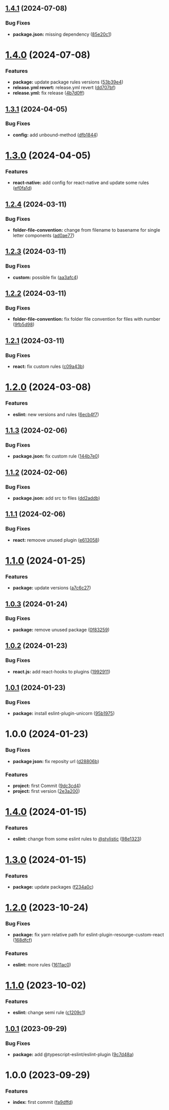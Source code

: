 ## [1.4.1](https://github.com/resourge/eslint-config-resourge/compare/v1.4.0...v1.4.1) (2024-07-08)


### Bug Fixes

* **package.json:** missing dependency ([85e20c1](https://github.com/resourge/eslint-config-resourge/commit/85e20c17c157d147774f15948eb01ab6ca240698))

# [1.4.0](https://github.com/resourge/eslint-config-resourge/compare/v1.3.1...v1.4.0) (2024-07-08)


### Features

* **package:** update package rules versions ([53b39e4](https://github.com/resourge/eslint-config-resourge/commit/53b39e4416f4c4ed0abeed23a5839b1c88362fab))
* **release.yml revert:** release.yml revert ([dd707bf](https://github.com/resourge/eslint-config-resourge/commit/dd707bf4f644ab9d28572de61cc3d4b57a750fb1))
* **release.yml:** fix release ([4b7d0ff](https://github.com/resourge/eslint-config-resourge/commit/4b7d0ffa6e700212723aedd30d40d54133e12515))

## [1.3.1](https://github.com/resourge/eslint-config-resourge/compare/v1.3.0...v1.3.1) (2024-04-05)


### Bug Fixes

* **config:** add unbound-method ([dfb1844](https://github.com/resourge/eslint-config-resourge/commit/dfb18447737d6b9423401503fd6463fdca1b70b8))

# [1.3.0](https://github.com/resourge/eslint-config-resourge/compare/v1.2.4...v1.3.0) (2024-04-05)


### Features

* **react-native:** add config for react-native and update some rules ([ef0fa1d](https://github.com/resourge/eslint-config-resourge/commit/ef0fa1dd0545e6cbd05bb1724cf4d078b50e66d5))

## [1.2.4](https://github.com/resourge/eslint-config-resourge/compare/v1.2.3...v1.2.4) (2024-03-11)


### Bug Fixes

* **folder-file-convention:** change from filename to basename for single letter components ([ad0ae77](https://github.com/resourge/eslint-config-resourge/commit/ad0ae771acd1183da73b6ba2bcf54f80391f5f59))

## [1.2.3](https://github.com/resourge/eslint-config-resourge/compare/v1.2.2...v1.2.3) (2024-03-11)


### Bug Fixes

* **custom:** possible fix ([aa3afc4](https://github.com/resourge/eslint-config-resourge/commit/aa3afc4ea66cfad3a98ae4fd2d5464804236bf65))

## [1.2.2](https://github.com/resourge/eslint-config-resourge/compare/v1.2.1...v1.2.2) (2024-03-11)


### Bug Fixes

* **folder-file-convention:** fix folder file convention for files with number ([9fb5d98](https://github.com/resourge/eslint-config-resourge/commit/9fb5d985368a705d028648d1712e53d9ef97aa58))

## [1.2.1](https://github.com/resourge/eslint-config-resourge/compare/v1.2.0...v1.2.1) (2024-03-11)


### Bug Fixes

* **react:** fix custom rules ([c09a43b](https://github.com/resourge/eslint-config-resourge/commit/c09a43bd6a968add1df9ba2fba21697319cfa004))

# [1.2.0](https://github.com/resourge/eslint-config-resourge/compare/v1.1.3...v1.2.0) (2024-03-08)


### Features

* **eslint:** new versions and rules ([6ecb4f7](https://github.com/resourge/eslint-config-resourge/commit/6ecb4f73370efa5f388b72d8739b4ddc84da86d4))

## [1.1.3](https://github.com/resourge/eslint-config-resourge/compare/v1.1.2...v1.1.3) (2024-02-06)


### Bug Fixes

* **package.json:** fix custom rule ([144b7e0](https://github.com/resourge/eslint-config-resourge/commit/144b7e0fdbca6aca45b1088ff2d4e25640449622))

## [1.1.2](https://github.com/resourge/eslint-config-resourge/compare/v1.1.1...v1.1.2) (2024-02-06)


### Bug Fixes

* **package.json:** add src to files ([dd2addb](https://github.com/resourge/eslint-config-resourge/commit/dd2addb2b9ff05af02ea7a94f20f2f460837e303))

## [1.1.1](https://github.com/resourge/eslint-config-resourge/compare/v1.1.0...v1.1.1) (2024-02-06)


### Bug Fixes

* **react:** remoove unused plugin ([e613058](https://github.com/resourge/eslint-config-resourge/commit/e613058e643242d65a5f56ef26d01e3f1fdbb3ee))

# [1.1.0](https://github.com/resourge/eslint-config-resourge/compare/v1.0.3...v1.1.0) (2024-01-25)


### Features

* **package:** update versions ([a7c6c27](https://github.com/resourge/eslint-config-resourge/commit/a7c6c2755c0f0dbdbda12ceff79a185cca600d2a))

## [1.0.3](https://github.com/resourge/eslint-config-resourge/compare/v1.0.2...v1.0.3) (2024-01-24)


### Bug Fixes

* **package:** remove unused package ([0f83259](https://github.com/resourge/eslint-config-resourge/commit/0f832590fd77ab8b71d891bc7ae8dde26fe00901))

## [1.0.2](https://github.com/resourge/eslint-config-resourge/compare/v1.0.1...v1.0.2) (2024-01-23)


### Bug Fixes

* **react.js:** add react-hooks to plugins ([1992911](https://github.com/resourge/eslint-config-resourge/commit/19929112196e32611b4cc7e987eb5ba39fadab0b))

## [1.0.1](https://github.com/resourge/eslint-config-resourge/compare/v1.0.0...v1.0.1) (2024-01-23)


### Bug Fixes

* **package:** install eslint-plugin-unicorn ([95b1975](https://github.com/resourge/eslint-config-resourge/commit/95b19750d9fecfa5a049f7a3966f1cead8b321f1))

# 1.0.0 (2024-01-23)


### Bug Fixes

* **package json:** fix reposity url ([d28806b](https://github.com/resourge/eslint-config-resourge/commit/d28806bdeb179fbf4301a19b95481a2124013608))


### Features

* **project:** first Commit ([9dc3cd4](https://github.com/resourge/eslint-config-resourge/commit/9dc3cd4a11f94854f8a000db1b6018d323964f3d))
* **project:** first version ([2e3a200](https://github.com/resourge/eslint-config-resourge/commit/2e3a20051a76c2dd54710c71174969f6ef1683cd))

# [1.4.0](https://github.com/resourge/eslint-config-resourge-typescript/compare/v1.3.0...v1.4.0) (2024-01-15)


### Features

* **eslint:** change from some eslint rules to [@stylistic](https://github.com/stylistic) ([98e1323](https://github.com/resourge/eslint-config-resourge-typescript/commit/98e132340d32123f59400f9a58c5fecbc1a18c53))

# [1.3.0](https://github.com/resourge/eslint-config-resourge-typescript/compare/v1.2.0...v1.3.0) (2024-01-15)


### Features

* **package:** update packages ([f234a0c](https://github.com/resourge/eslint-config-resourge-typescript/commit/f234a0c1b04f9c8f52854c3689c041932ab160d3))

# [1.2.0](https://github.com/resourge/eslint-config-resourge-typescript/compare/v1.1.0...v1.2.0) (2023-10-24)


### Bug Fixes

* **package:** fix yarn relative path for eslint-plugin-resourge-custom-react ([168dfcf](https://github.com/resourge/eslint-config-resourge-typescript/commit/168dfcf5ff2966aa41850168503baacfb79d0f05))


### Features

* **eslint:** more rules ([1611ac0](https://github.com/resourge/eslint-config-resourge-typescript/commit/1611ac0f00021310e21cd3557aca78faf5cc6f5d))

# [1.1.0](https://github.com/resourge/eslint-config-resourge-typescript/compare/v1.0.1...v1.1.0) (2023-10-02)


### Features

* **eslint:** change semi rule ([c1209c1](https://github.com/resourge/eslint-config-resourge-typescript/commit/c1209c14d8ad5abf13753e4d5c37b803bba35dd1))

## [1.0.1](https://github.com/resourge/eslint-config-resourge-typescript/compare/v1.0.0...v1.0.1) (2023-09-29)


### Bug Fixes

* **package:** add @typescript-eslint/eslint-plugin ([9c7d48a](https://github.com/resourge/eslint-config-resourge-typescript/commit/9c7d48a1075d2f59b457bc2e0727f48192c632bc))

# 1.0.0 (2023-09-29)


### Features

* **index:** first commit ([fa9dffd](https://github.com/resourge/eslint-config-resourge-typescript/commit/fa9dffd0e7be531237c0e70c40eb80e7d95de55e))
